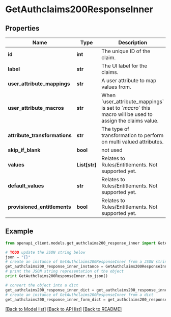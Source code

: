 # GetAuthclaims200ResponseInner


## Properties
Name | Type | Description | Notes
------------ | ------------- | ------------- | -------------
**id** | **int** | The unique ID of the claim. | [optional] 
**label** | **str** | The UI label for the claims. | [optional] 
**user_attribute_mappings** | **str** | A user attribute to map values from. | [optional] 
**user_attribute_macros** | **str** | When &#x60;user_attribute_mappings&#x60; is set to &#x60;_macro_&#x60; this macro will be used to assign the claims value. | [optional] 
**attribute_transformations** | **str** | The type of transformation to perform on multi valued attributes. | [optional] 
**skip_if_blank** | **bool** | not used | [optional] 
**values** | **List[str]** | Relates to Rules/Entitlements. Not supported yet. | [optional] 
**default_values** | **str** | Relates to Rules/Entitlements. Not supported yet. | [optional] 
**provisioned_entitlements** | **bool** | Relates to Rules/Entitlements. Not supported yet. | [optional] 

## Example

```python
from openapi_client.models.get_authclaims200_response_inner import GetAuthclaims200ResponseInner

# TODO update the JSON string below
json = "{}"
# create an instance of GetAuthclaims200ResponseInner from a JSON string
get_authclaims200_response_inner_instance = GetAuthclaims200ResponseInner.from_json(json)
# print the JSON string representation of the object
print GetAuthclaims200ResponseInner.to_json()

# convert the object into a dict
get_authclaims200_response_inner_dict = get_authclaims200_response_inner_instance.to_dict()
# create an instance of GetAuthclaims200ResponseInner from a dict
get_authclaims200_response_inner_form_dict = get_authclaims200_response_inner.from_dict(get_authclaims200_response_inner_dict)
```
[[Back to Model list]](../README.md#documentation-for-models) [[Back to API list]](../README.md#documentation-for-api-endpoints) [[Back to README]](../README.md)


